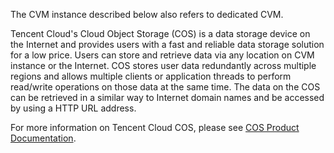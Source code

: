 The CVM instance described below also refers to dedicated CVM.

Tencent Cloud's Cloud Object Storage (COS) is a data storage device on the Internet and provides users with a fast and reliable data storage solution for a low price. Users can store and retrieve data via any location on CVM instance or the Internet. COS stores user data redundantly across multiple regions and allows multiple clients or application threads to perform read/write operations on those data at the same time. The data on the COS can be retrieved in a similar way to Internet domain names and be accessed by using a HTTP URL address.

For more information on Tencent Cloud COS, please see [COS Product Documentation](https://www.qcloud.com/doc/product/430).
